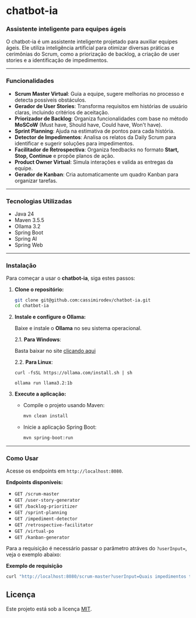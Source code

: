 # chatbot-ia

### Assistente inteligente para equipes ágeis

O chatbot-ia é um assistente inteligente projetado para auxiliar equipes ágeis. Ele utiliza inteligência artificial para otimizar diversas práticas e cerimônias do Scrum, como a priorização de backlog, a criação de user stories e a identificação de impedimentos.

---

### Funcionalidades

* **Scrum Master Virtual**: Guia a equipe, sugere melhorias no processo e detecta possíveis obstáculos.
* **Gerador de User Stories**: Transforma requisitos em histórias de usuário claras, incluindo critérios de aceitação.
* **Priorizador de Backlog**: Organiza funcionalidades com base no método **MoSCoW** (Must have, Should have, Could have, Won't have).
* **Sprint Planning**: Ajuda na estimativa de pontos para cada história.
* **Detector de Impedimentos**: Analisa os relatos da Daily Scrum para identificar e sugerir soluções para impedimentos.
* **Facilitador de Retrospectiva**: Organiza feedbacks no formato **Start, Stop, Continue** e propõe planos de ação.
* **Product Owner Virtual**: Simula interações e valida as entregas da equipe.
* **Gerador de Kanban**: Cria automaticamente um quadro Kanban para organizar tarefas.

---

### Tecnologias Utilizadas

* Java 24
* Maven 3.5.5
* Ollama 3.2
* Spring Boot
* Spring AI
* Spring Web

---

### Instalação

Para começar a usar o **chatbot-ia**, siga estes passos:

1.  **Clone o repositório:**
    ```bash
    git clone git@github.com:cassimirodev/chatbot-ia.git
    cd chatbot-ia
    ```

2.  **Instale e configure o Ollama:**

    Baixe e instale o **Ollama** no seu sistema operacional.

    2.1. **Para Windows**:

    Basta baixar no site [clicando aqui](https://ollama.com/download/windows)

    2.2. **Para Linux**:

        curl -fsSL https://ollama.com/install.sh | sh

        ollama run llama3.2:1b

3.  **Execute a aplicação:**
    * Compile o projeto usando Maven:
        ```bash
        mvn clean install
        ```
    * Inicie a aplicação Spring Boot:
        ```bash
        mvn spring-boot:run
        ```

---

### Como Usar

Acesse os endpoints em `http://localhost:8080`.

**Endpoints disponíveis:**

* `GET /scrum-master`
* `GET /user-story-generator`
* `GET /backlog-prioritizer`
* `GET /sprint-planning`
* `GET /impediment-detector`
* `GET /retrospective-facilitator`
* `GET /virtual-po`
* `GET /kanban-generator`

Para a requisição é necessário passar o parâmetro atráves do ```?userInput=```, veja o exemplo abaixo:

**Exemplo de requisição**
```bash
curl "http://localhost:8080/scrum-master?userInput=Quais impedimentos temos hoje?"
```

## Licença

Este projeto está sob a licença [MIT](https://choosealicense.com/licenses/mit/). 